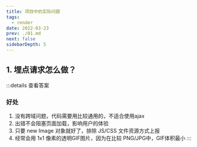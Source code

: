 ```yaml
---
title: 项目中的实际问题
tags: 
  - render
date: 2022-03-23
prev: ./01.md
next: false
sidebarDepth: 5
---
```


## 1. 埋点请求怎么做？

:::details 查看答案

### 好处
1. 没有跨域问题，代码需要用比较通用的，不适合使用ajax
2. 出错不会阻塞页面加载，影响用户的体验
3. 只要 new Image 对象就好了，排除 JS/CSS 文件资源方式上报
4. 经常会用 1x1 像素的透明GIF图片，因为在比较 PNG/JPG中，GIF体积最小
:::
